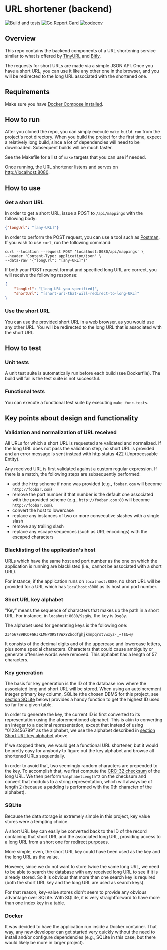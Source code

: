 # URL shortener (backend)
![Build and tests](https://github.com/ibeauregard/url-shortener/actions/workflows/build-and-test.yml/badge.svg)
[![Go Report Card](https://goreportcard.com/badge/github.com/ibeauregard/url-shortener)](https://goreportcard.com/report/github.com/ibeauregard/url-shortener)
[![codecov](https://codecov.io/gh/ibeauregard/url-shortener/branch/master/graph/badge.svg)](https://codecov.io/gh/ibeauregard/url-shortener)

## Overview

This repo contains the backend components of a URL shortening service similar to what is offered by [TinyURL](https://tinyurl.com/app/) and [Bitly](https://bitly.com/).

The requests for short URLs are made via a simple JSON API. Once you have a short URL, you can use it like any other one in the browser, and you will be redirected to the long URL associated with the shortened one.

## Requirements

Make sure you have [Docker Compose installed](https://docs.docker.com/compose/install/).

## How to run

After you cloned the repo, you can simply execute `make build run` from the project's root directory. When you build the project for the first time, expect a relatively long build, since a lot of dependencies will need to be downloaded. Subsequent builds will be much faster.

See the Makefile for a list of `make` targets that you can use if needed.

Once running, the URL shortener listens and serves on [http://localhost:8080](http://localhost:8080).

## How to use

### Get a short URL
In order to get a short URL, issue a POST to `/api/mappings` with the following body:
```json
{"longUrl": "[any-URL]"}
```
In order to perform the POST request, you can use a tool such as [Postman](https://www.postman.com/). If you wish to use `curl`, run the following command:

```shell
curl --location --request POST 'localhost:8080/api/mappings' \
--header 'Content-Type: application/json' \
--data-raw '{"longUrl": "[any-URL]"}'
```


If both your POST request format and specified long URL are correct, you will receive the following response:

```json
{
    "longUrl": "[long-URL-you-specified]",
    "shortUrl": "[short-url-that-will-redirect-to-long-URL]"
}
```

### Use the short URL

You can use the provided short URL in a web browser, as you would use any other URL. You will be redirected to the long URL that is associated with the short URL.

## How to test

### Unit tests
A unit test suite is automatically run before each build (see Dockerfile). The build will fail is the test suite is not successful.

### Functional tests
You can execute a functional test suite by executing `make func-tests`.

## Key points about design and functionality

### Validation and normalization of URL received

All URLs for which a short URL is requested are validated and normalized. If the long URL does not pass the validation step, no short URL is provided and an error message is sent instead with http status 422 (Unprocessable Entity).

Any received URL is first validated against a custom regular expression. If there is a match, the following steps are subsequently performed:
- add the `http` scheme if none was provided (e.g., `foobar.com` will become `http://foobar.com`)
- remove the port number if that number is the default one associated with the provided scheme (e.g., `http://foobar.com:80` will become `http://foobar.com`).
- convert the host to lowercase
- replace any instances of two or more consecutive slashes with a single slash
- remove any trailing slash
- replace any escape sequences (such as URL encodings) with the escaped characters

### Blacklisting of the application's host

URLs which have the same host and port number as the one on which the application is running are blacklisted (i.e., cannot be associated with a short URL).

For instance, if the application runs on `localhost:8080`, no short URL will be provided for a URL which has `localhost:8080` as its host and port number.

### Short URL key alphabet

"Key" means the sequence of characters that makes up the path in a short URL. For instance, in `locahost:8080/9sg8y`, the key is `9sg8y`.

The alphabet used for generating keys is the following one:
```
23456789BCDFGHJKLMNPQRSTVWXYZbcdfghjkmnpqrstvwxyz-_~!$&=@
```

It consists of the decimal digits and of the uppercase and lowercase letters, plus some special characters. Characters that could cause ambiguity or generate offensive words were removed. This alphabet has a length of 57 characters.

### Key generation

The basis for key generation is the ID of the database row where the associated long and short URL will be stored. When using an autoincrement integer primary key column, SQLite (the chosen DBMS for this project, see [section SQLite](#sqlite) below) provides a handy function to get the highest ID used so far for a given table.

In order to generate the key, the current ID is first converted to its representation using the aforementioned alphabet. This is akin to converting an integer to a decimal representation, except that instead of using "0123456789" as the alphabet, we use the alphabet described in [section Short URL key alphabet](#short-url-key-alphabet) above.

If we stopped there, we would get a functional URL shortener, but it would be pretty easy for anybody to figure out the key alphabet and browse all shortened URLs sequentially.

In order to avoid that, two seemingly random characters are prepended to the key. To accomplish that, we first compute the [CRC-32 checksum](https://en.wikipedia.org/wiki/Cyclic_redundancy_check) of the long URL. We then perform `%alphabetLength^2` on the checksum and convert that modulus to a string representation, which will always be of length 2 (because a padding is performed with the 0th character of the alphabet).

### SQLite

Because the data storage is extremely simple in this project, key value stores were a tempting choice.

A short URL key can easily be converted back to the ID of the record containing that short URL and the associated long URL, providing access to a long URL from a short one for redirect purposes.

More simple, even, the short URL key could have been used as the key and the long URL as the value.

However, since we do not want to store twice the same long URL, we need to be able to search the database with any received long URL to see if it is already stored. So it is obvious that more than one search key is required (both the short URL key and the long URL are used as search keys).

For that reason, key-value stores didn't seem to provide any obvious advantage over SQLite. With SQLite, it is very straightforward to have more than one index key in a table.

### Docker

It was decided to have the application run inside a Docker container. That way, any new developer can get started very quickly without the need to install and/or configure dependencies (e.g., SQLite in this case, but there would likely be more in larger project).
